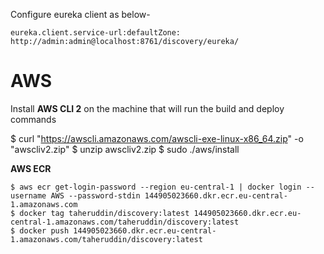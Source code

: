 Configure eureka client as below-

`eureka.client.service-url:defaultZone: http://admin:admin@localhost:8761/discovery/eureka/`  


# AWS
Install **AWS CLI 2** on the machine that will run the build and deploy commands

$ curl "https://awscli.amazonaws.com/awscli-exe-linux-x86_64.zip" -o "awscliv2.zip"
$ unzip awscliv2.zip
$ sudo ./aws/install


**AWS ECR** 

`$ aws ecr get-login-password --region eu-central-1 | docker login --username AWS --password-stdin 144905023660.dkr.ecr.eu-central-1.amazonaws.com`
<br>
`$ docker tag taheruddin/discovery:latest 144905023660.dkr.ecr.eu-central-1.amazonaws.com/taheruddin/discovery:latest`
<br>
`$ docker push 144905023660.dkr.ecr.eu-central-1.amazonaws.com/taheruddin/discovery:latest`